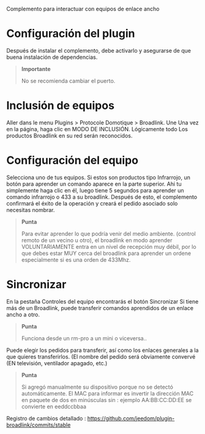 Complemento para interactuar con equipos de enlace ancho

Configuración del plugin 
=======================

Después de instalar el complemento, debe activarlo y asegurarse de que
buena instalación de dependencias.

> **Importante**
>
> No se recomienda cambiar el puerto.

Inclusión de equipos 
=========================

Aller dans le menu Plugins &gt; Protocole Domotique &gt; Broadlink. Une
Una vez en la página, haga clic en MODO DE INCLUSIÓN. Lógicamente todo
Los productos Broadlink en su red serán reconocidos.

Configuración del equipo 
=============================

Selecciona uno de tus equipos. Si estos son productos tipo
Infrarrojo, un botón para aprender un comando aparece en la parte superior. Ahi tu
simplemente haga clic en él, luego tiene 5 segundos para aprender
un comando infrarrojo o 433 a su broadlink. Después de esto, el complemento
confirmará el éxito de la operación y creará el pedido asociado
solo necesitas nombrar.

> **Punta**
>
> Para evitar aprender lo que podría venir del medio ambiente.
> (control remoto de un vecino u otro), el broadlink en modo
> aprender VOLUNTARIAMENTE entra en un nivel de recepción muy
> débil, por lo que debes estar MUY cerca del broadlink para aprender un
> ordene especialmente si es una orden de 433Mhz.

Sincronizar 
============

En la pestaña Controles del equipo encontrarás el botón
Sincronizar Si tiene más de un Broadlink, puede
transferir comandos aprendidos de un enlace ancho a otro.

> **Punta**
>
> Funciona desde un rm-pro a un mini o viceversa..

Puede elegir los pedidos para transferir, así como los enlaces generales
a la que quieres transferirlos. (El nombre del pedido será
obviamente convervé (EN televisión, ventilador apagado, etc.)

> **Punta**
>
> Si agregó manualmente su dispositivo porque no se detectó automáticamente. El MAC para informar es 
> invertir la dirección MAC en paquete de dos en minúsculas sin : ejemplo AA:BB:CC:DD:EE
> se convierte en eeddccbbaa

Registro de cambios detallado :
<https://github.com/jeedom/plugin-broadlink/commits/stable>
